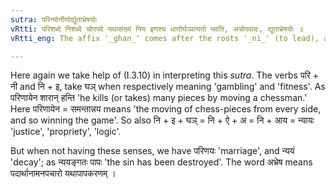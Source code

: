 ```yaml
---
sutra: परिन्योर्नीणोर्द्यूताभ्रेषयोः
vRtti: परिशब्दे निशब्दे चोपपदे यथासंख्यं निय इणश्च धातोर्घञ्प्रत्ययो भवति, अचोपवादः, द्यूताभ्रेषयोः ॥
vRtti_eng: The affix '_ghan_' comes after the roots '_ni_' (to lead), and '_i_' (to go), when the prepositions '_pari_' and '_ni_' are respectively in composition with them, and when the words so formed respectively mean 'a game' and 'propriety or arrangement or law'.

---
```

Here again we take help of (I.3.10) in interpreting this _sutra_. The verbs परि + नी and नि + इ, take घञ् when respectively meaning 'gambling' and 'fitness'. As परिणायेन शारान् हन्ति 'he kills (or takes) many pieces by moving a chessman.' Here परिणायेन = समन्तान्नय means 'the moving of chess-pieces from every side, and so winning the game'. So also नि + इ + घञ् = नि + ऐ + अ = नि +  आय = न्यायः 'justice', 'propriety', 'logic'.

But when not having these senses, we have परिणयः 'marriage', and न्ययं 'decay'; as न्ययङ्गतः पापः 'the sin has been destroyed'. The word अभ्रेष means पदार्थानामनपचारो यथापापकरणम् ।